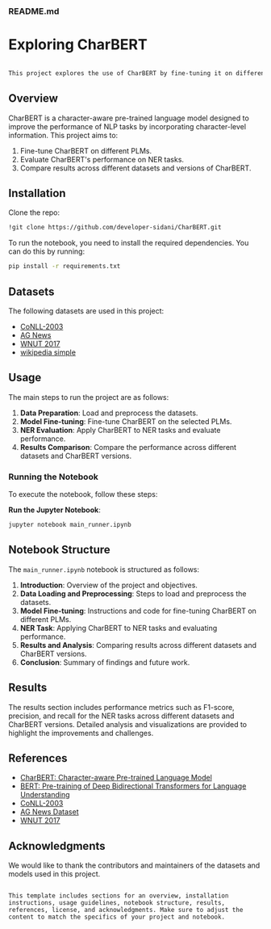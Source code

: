 ### README.md
# Exploring CharBERT
```markdown

This project explores the use of CharBERT by fine-tuning it on different pre-trained language models (PLMs) and applying named entity recognition (NER) on various versions of CharBERT across different datasets.
```
## Overview

CharBERT is a character-aware pre-trained language model designed to improve the performance of NLP tasks by incorporating character-level information. This project aims to:

1. Fine-tune CharBERT on different PLMs.
2. Evaluate CharBERT's performance on NER tasks.
3. Compare results across different datasets and versions of CharBERT.

## Installation
Clone the repo:
```bash
!git clone https://github.com/developer-sidani/CharBERT.git
```

To run the notebook, you need to install the required dependencies. You can do this by running:

```bash
pip install -r requirements.txt
```

## Datasets

The following datasets are used in this project:

- [CoNLL-2003](https://www.clips.uantwerpen.be/conll2003/ner/)
- [AG News](https://arxiv.org/abs/1509.01626)
- [WNUT 2017](https://noisy-text.github.io/2017/emerging-rare-entities.html)
- [wikipedia simple](https://huggingface.co/datasets/legacy-datasets/wikipedia)

## Usage

The main steps to run the project are as follows:

1. **Data Preparation**: Load and preprocess the datasets.
2. **Model Fine-tuning**: Fine-tune CharBERT on the selected PLMs.
3. **NER Evaluation**: Apply CharBERT to NER tasks and evaluate performance.
4. **Results Comparison**: Compare the performance across different datasets and CharBERT versions.

### Running the Notebook

To execute the notebook, follow these steps:

 **Run the Jupyter Notebook**:
   ```bash
   jupyter notebook main_runner.ipynb
   ```

## Notebook Structure

The `main_runner.ipynb` notebook is structured as follows:

1. **Introduction**: Overview of the project and objectives.
2. **Data Loading and Preprocessing**: Steps to load and preprocess the datasets.
3. **Model Fine-tuning**: Instructions and code for fine-tuning CharBERT on different PLMs.
4. **NER Task**: Applying CharBERT to NER tasks and evaluating performance.
5. **Results and Analysis**: Comparing results across different datasets and CharBERT versions.
6. **Conclusion**: Summary of findings and future work.

## Results

The results section includes performance metrics such as F1-score, precision, and recall for the NER tasks across different datasets and CharBERT versions. Detailed analysis and visualizations are provided to highlight the improvements and challenges.

## References

- [CharBERT: Character-aware Pre-trained Language Model](https://arxiv.org/abs/2011.01513)
- [BERT: Pre-training of Deep Bidirectional Transformers for Language Understanding](https://arxiv.org/abs/1810.04805)
- [CoNLL-2003](https://www.clips.uantwerpen.be/conll2003/ner/)
- [AG News Dataset](https://arxiv.org/abs/1509.01626)
- [WNUT 2017](https://noisy-text.github.io/2017/emerging-rare-entities.html)

## Acknowledgments

We would like to thank the contributors and maintainers of the datasets and models used in this project.

```

This template includes sections for an overview, installation instructions, usage guidelines, notebook structure, results, references, license, and acknowledgments. Make sure to adjust the content to match the specifics of your project and notebook.